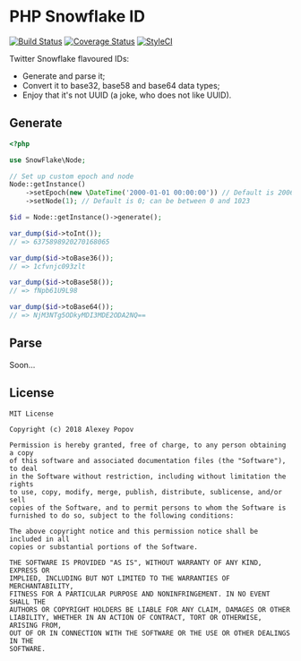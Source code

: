# PHP Snowflake ID

[![Build Status](https://travis-ci.org/alexeyco/php-snowflake-id.svg?branch=master)](https://travis-ci.org/alexeyco/php-snowflake-id)
[![Coverage Status](https://coveralls.io/repos/github/alexeyco/php-snowflake-id/badge.svg?branch=master)](https://coveralls.io/github/alexeyco/php-snowflake-id?branch=master)
[![StyleCI](https://styleci.io/repos/123744194/shield?style=flat&branch=master)](https://styleci.io/repos/123744194?branch=master)

Twitter Snowflake flavoured IDs:
* Generate and parse it;
* Convert it to base32, base58 and base64 data types;
* Enjoy that it's not UUID (a joke, who does not like UUID).

## Generate

```php
<?php

use SnowFlake\Node;

// Set up custom epoch and node
Node::getInstance()
    ->setEpoch(new \DateTime('2000-01-01 00:00:00')) // Default is 2006-03-21:20:50:14 GMT
    ->setNode(1); // Default is 0; can be between 0 and 1023

$id = Node::getInstance()->generate();

var_dump($id->toInt());
// => 6375898920270168065

var_dump($id->toBase36());
// => 1cfvnjc093zlt

var_dump($id->toBase58());
// => fNpb61U9L98

var_dump($id->toBase64());
// => NjM3NTg5ODkyMDI3MDE2ODA2NQ==
```

## Parse
Soon...

## License

```
MIT License

Copyright (c) 2018 Alexey Popov

Permission is hereby granted, free of charge, to any person obtaining a copy
of this software and associated documentation files (the "Software"), to deal
in the Software without restriction, including without limitation the rights
to use, copy, modify, merge, publish, distribute, sublicense, and/or sell
copies of the Software, and to permit persons to whom the Software is
furnished to do so, subject to the following conditions:

The above copyright notice and this permission notice shall be included in all
copies or substantial portions of the Software.

THE SOFTWARE IS PROVIDED "AS IS", WITHOUT WARRANTY OF ANY KIND, EXPRESS OR
IMPLIED, INCLUDING BUT NOT LIMITED TO THE WARRANTIES OF MERCHANTABILITY,
FITNESS FOR A PARTICULAR PURPOSE AND NONINFRINGEMENT. IN NO EVENT SHALL THE
AUTHORS OR COPYRIGHT HOLDERS BE LIABLE FOR ANY CLAIM, DAMAGES OR OTHER
LIABILITY, WHETHER IN AN ACTION OF CONTRACT, TORT OR OTHERWISE, ARISING FROM,
OUT OF OR IN CONNECTION WITH THE SOFTWARE OR THE USE OR OTHER DEALINGS IN THE
SOFTWARE.
```
